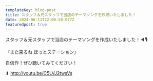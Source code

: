 ```yaml
---
templateKey: blog-post
title: スタッフ＆元スタッフで当店のテーマソングを作成いたしました！
date: 2024-06-11T22:00:59.077Z
featuredpost: true
---
```

スタッフ＆元スタッフで当店のテーマソングを作成いたしました！🔈🎙️

『また来るね ほっとステーション』

自信作！ぜひ聴いてみてください！

⬇︎
http://youtu.be/C5LVJ2twsVs